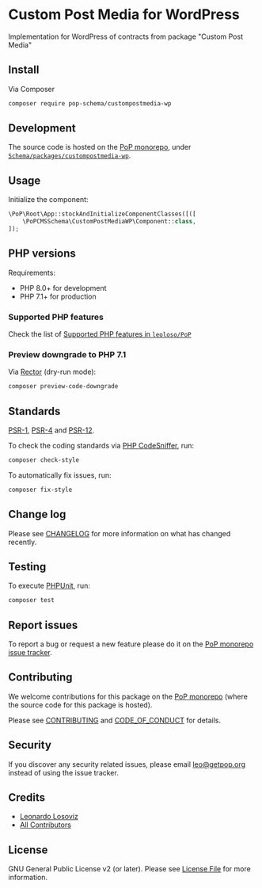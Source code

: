 # Custom Post Media for WordPress

<!--
[![Build Status][ico-travis]][link-travis]
[![Quality Score][ico-code-quality]][link-code-quality]
[![Software License][ico-license]](LICENSE.md)
[![Latest Version on Packagist][ico-version]][link-packagist]
[![Coverage Status][ico-scrutinizer]][link-scrutinizer]
[![Total Downloads][ico-downloads]][link-downloads]
-->

Implementation for WordPress of contracts from package "Custom Post Media"

## Install

Via Composer

``` bash
composer require pop-schema/custompostmedia-wp
```

## Development

The source code is hosted on the [PoP monorepo](https://github.com/leoloso/PoP), under [`Schema/packages/custompostmedia-wp`](https://github.com/leoloso/PoP/tree/master/layers/Schema/packages/custompostmedia-wp).

## Usage

Initialize the component:

``` php
\PoP\Root\App::stockAndInitializeComponentClasses([([
    \PoPCMSSchema\CustomPostMediaWP\Component::class,
]);
```

## PHP versions

Requirements:

- PHP 8.0+ for development
- PHP 7.1+ for production

### Supported PHP features

Check the list of [Supported PHP features in `leoloso/PoP`](https://github.com/leoloso/PoP/blob/master/docs/supported-php-features.md)

### Preview downgrade to PHP 7.1

Via [Rector](https://github.com/rectorphp/rector) (dry-run mode):

```bash
composer preview-code-downgrade
```

## Standards

[PSR-1](https://www.php-fig.org/psr/psr-1), [PSR-4](https://www.php-fig.org/psr/psr-4) and [PSR-12](https://www.php-fig.org/psr/psr-12).

To check the coding standards via [PHP CodeSniffer](https://github.com/squizlabs/PHP_CodeSniffer), run:

``` bash
composer check-style
```

To automatically fix issues, run:

``` bash
composer fix-style
```

## Change log

Please see [CHANGELOG](CHANGELOG.md) for more information on what has changed recently.

## Testing

To execute [PHPUnit](https://phpunit.de/), run:

``` bash
composer test
```

## Report issues

To report a bug or request a new feature please do it on the [PoP monorepo issue tracker](https://github.com/leoloso/PoP/issues).

## Contributing

We welcome contributions for this package on the [PoP monorepo](https://github.com/leoloso/PoP) (where the source code for this package is hosted).

Please see [CONTRIBUTING](CONTRIBUTING.md) and [CODE_OF_CONDUCT](CODE_OF_CONDUCT.md) for details.

## Security

If you discover any security related issues, please email leo@getpop.org instead of using the issue tracker.

## Credits

- [Leonardo Losoviz][link-author]
- [All Contributors][link-contributors]

## License

GNU General Public License v2 (or later). Please see [License File](LICENSE.md) for more information.

[ico-version]: https://img.shields.io/packagist/v/pop-schema/custompostmedia-wp.svg?style=flat-square
[ico-license]: https://img.shields.io/badge/license-GPLv2-brightgreen.svg?style=flat-square
[ico-travis]: https://img.shields.io/travis/pop-schema/custompostmedia-wp/master.svg?style=flat-square
[ico-scrutinizer]: https://img.shields.io/scrutinizer/coverage/g/pop-schema/custompostmedia-wp.svg?style=flat-square
[ico-code-quality]: https://img.shields.io/scrutinizer/g/pop-schema/custompostmedia-wp.svg?style=flat-square
[ico-downloads]: https://img.shields.io/packagist/dt/pop-schema/custompostmedia-wp.svg?style=flat-square

[link-packagist]: https://packagist.org/packages/pop-schema/custompostmedia-wp
[link-travis]: https://travis-ci.org/pop-schema/custompostmedia-wp
[link-scrutinizer]: https://scrutinizer-ci.com/g/pop-schema/custompostmedia-wp/code-structure
[link-code-quality]: https://scrutinizer-ci.com/g/pop-schema/custompostmedia-wp
[link-downloads]: https://packagist.org/packages/pop-schema/custompostmedia-wp
[link-author]: https://github.com/leoloso
[link-contributors]: ../../../../../../contributors
